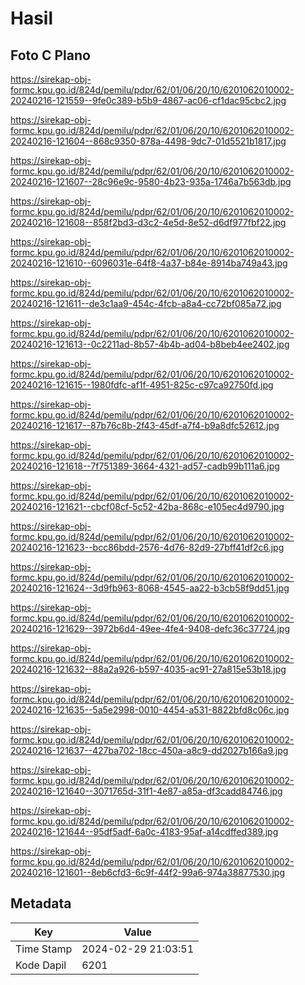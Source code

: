 # Hasil

## Foto C Plano

https://sirekap-obj-formc.kpu.go.id/824d/pemilu/pdpr/62/01/06/20/10/6201062010002-20240216-121559--9fe0c389-b5b9-4867-ac06-cf1dac95cbc2.jpg

https://sirekap-obj-formc.kpu.go.id/824d/pemilu/pdpr/62/01/06/20/10/6201062010002-20240216-121604--868c9350-878a-4498-9dc7-01d5521b1817.jpg

https://sirekap-obj-formc.kpu.go.id/824d/pemilu/pdpr/62/01/06/20/10/6201062010002-20240216-121607--28c96e9c-9580-4b23-935a-1746a7b563db.jpg

https://sirekap-obj-formc.kpu.go.id/824d/pemilu/pdpr/62/01/06/20/10/6201062010002-20240216-121608--858f2bd3-d3c2-4e5d-8e52-d6df977fbf22.jpg

https://sirekap-obj-formc.kpu.go.id/824d/pemilu/pdpr/62/01/06/20/10/6201062010002-20240216-121610--6096031e-64f8-4a37-b84e-8914ba749a43.jpg

https://sirekap-obj-formc.kpu.go.id/824d/pemilu/pdpr/62/01/06/20/10/6201062010002-20240216-121611--de3c1aa9-454c-4fcb-a8a4-cc72bf085a72.jpg

https://sirekap-obj-formc.kpu.go.id/824d/pemilu/pdpr/62/01/06/20/10/6201062010002-20240216-121613--0c2211ad-8b57-4b4b-ad04-b8beb4ee2402.jpg

https://sirekap-obj-formc.kpu.go.id/824d/pemilu/pdpr/62/01/06/20/10/6201062010002-20240216-121615--1980fdfc-af1f-4951-825c-c97ca92750fd.jpg

https://sirekap-obj-formc.kpu.go.id/824d/pemilu/pdpr/62/01/06/20/10/6201062010002-20240216-121617--87b76c8b-2f43-45df-a7f4-b9a8dfc52612.jpg

https://sirekap-obj-formc.kpu.go.id/824d/pemilu/pdpr/62/01/06/20/10/6201062010002-20240216-121618--7f751389-3664-4321-ad57-cadb99b111a6.jpg

https://sirekap-obj-formc.kpu.go.id/824d/pemilu/pdpr/62/01/06/20/10/6201062010002-20240216-121621--cbcf08cf-5c52-42ba-868c-e105ec4d9790.jpg

https://sirekap-obj-formc.kpu.go.id/824d/pemilu/pdpr/62/01/06/20/10/6201062010002-20240216-121623--bcc86bdd-2576-4d76-82d9-27bff41df2c6.jpg

https://sirekap-obj-formc.kpu.go.id/824d/pemilu/pdpr/62/01/06/20/10/6201062010002-20240216-121624--3d9fb963-8068-4545-aa22-b3cb58f9dd51.jpg

https://sirekap-obj-formc.kpu.go.id/824d/pemilu/pdpr/62/01/06/20/10/6201062010002-20240216-121629--3972b6d4-49ee-4fe4-9408-defc36c37724.jpg

https://sirekap-obj-formc.kpu.go.id/824d/pemilu/pdpr/62/01/06/20/10/6201062010002-20240216-121632--88a2a926-b597-4035-ac91-27a815e53b18.jpg

https://sirekap-obj-formc.kpu.go.id/824d/pemilu/pdpr/62/01/06/20/10/6201062010002-20240216-121635--5a5e2998-0010-4454-a531-8822bfd8c06c.jpg

https://sirekap-obj-formc.kpu.go.id/824d/pemilu/pdpr/62/01/06/20/10/6201062010002-20240216-121637--427ba702-18cc-450a-a8c9-dd2027b166a9.jpg

https://sirekap-obj-formc.kpu.go.id/824d/pemilu/pdpr/62/01/06/20/10/6201062010002-20240216-121640--3071765d-31f1-4e87-a85a-df3cadd84746.jpg

https://sirekap-obj-formc.kpu.go.id/824d/pemilu/pdpr/62/01/06/20/10/6201062010002-20240216-121644--95df5adf-6a0c-4183-95af-a14cdffed389.jpg

https://sirekap-obj-formc.kpu.go.id/824d/pemilu/pdpr/62/01/06/20/10/6201062010002-20240216-121601--8eb6cfd3-6c9f-44f2-99a6-974a38877530.jpg


## Metadata

| Key        | Value               |
| ---------- | ------------------- |
| Time Stamp | 2024-02-29 21:03:51 |
| Kode Dapil | 6201                |




